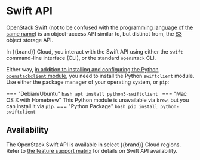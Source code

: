 # Swift API

[OpenStack Swift](https://docs.openstack.org/swift/) (not to be
confused with [the programming language of the same
name](https://en.wikipedia.org/wiki/Swift_(programming_language))) is
an object-access API similar to, but distinct from, the [S3](../s3/) object
storage API.

In {{brand}} Cloud, you interact with the Swift API using either the
`swift` command-line interface (CLI), or the standard `openstack` CLI.

Either way, [in addition to installing and configuring the Python
`openstackclient`
module](../../getting-started/enable-openstack-cli/), you need to
install the Python `swiftclient` module. Use either the package
manager of your operating system, or `pip`:

=== "Debian/Ubuntu"
    ```bash
    apt install python3-swiftclient
    ```
=== "Mac OS X with Homebrew"
    This Python module is unavailable via `brew`, but you can
    install it via `pip`.
=== "Python Package"
    ```bash
    pip install python-swiftclient
    ```

## Availability

The OpenStack Swift API is available in select {{brand}} Cloud
regions. Refer to [the feature support matrix](/reference/features/)
for details on Swift API availability.
